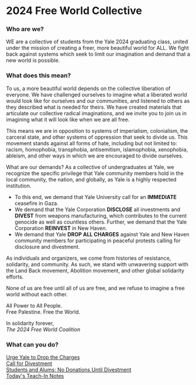 # 2024 Free World Collective

### Who are we?

WE are a collective of students from the Yale 2024 graduating class, united under the mission of creating a freer, more beautiful world for ALL. We fight back against systems which seek to limit our imagination and demand that a new world is possible. 

### What does this mean?

To us, a more beautiful world depends on the collective liberation of everyone. We have challenged ourselves to imagine what a liberated world would look like for ourselves and our communities, and listened to others as they described what is needed for theirs. We have created materials that articulate our collective radical imaginations, and we invite you to join us in imagining what it will look like when we are all free.

This means we are in opposition to systems of imperialism, colonialism, the carceral state, and other systems of oppression that seek to divide us. This movement stands against all forms of hate, including but not limited to: racism, homophobia, transphobia, antisemitism, islamophobia, xenophobia, ableism, and other ways in which we are encouraged to divide ourselves.

What are our demands?
As a collective of undergraduates at Yale, we recognize the specific privilege that Yale community members hold in the local community, the nation, and globally, as Yale is a highly respected institution. 

- To this end, we demand that Yale University call for an **IMMEDIATE** ceasefire in Gaza.
- We demand that the Yale Corporation **DISCLOSE** all investments and **DIVEST** from weapons manufacturing, which contributes to the current genocide as well as countless others. Further, we demand that the Yale Corporation **REINVEST** in New Haven.
- We demand that Yale **DROP ALL CHARGES** against Yale and New Haven community members for participating in peaceful protests calling for disclosure and divestment.

As individuals and organizers, we come from histories of resistance, solidarity, and community. As such, we stand with unwavering support with the Land Back movement, Abolition movement, and other global solidarity efforts. 

None of us are free until all of us are free, and we refuse to imagine a free world without each other.

All Power to All People.<br>
Free Palestine. Free the World. 

In solidarity forever,<br>
_The 2024 Free World Coalition_

### What can you do?

<a href="https://actionnetwork.org/letters/yale-drop-the-charges-divest-from-weapons/" target="_blank" rel="noopener">Urge Yale to Drop the Charges</a><br>
<a href="https://freepalestine.tools/universities" target="_blank" rel="noopener">Call for Divestment</a><br>
<a href="https://bit.ly/divest-yale" target="_blank" rel="noopener">Students and Alums: No Donations Until Divestment</a><br>
<a href="https://docs.google.com/document/d/155NL5B-WOGzL06yobBrrg3ZGu7ieVQJtZQ93F5duXS0/edit" target="_blank" rel="noopener">Today's Teach-In Notes</a>

